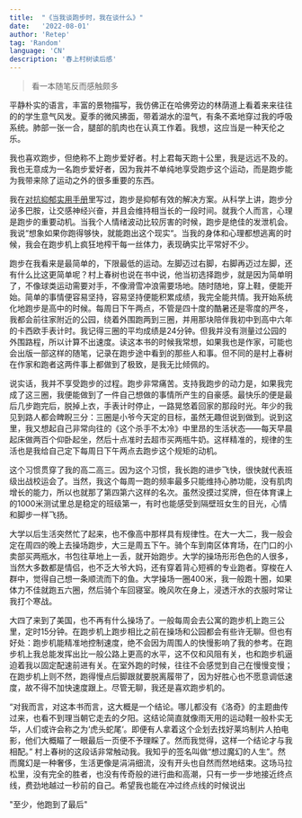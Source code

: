 ```yaml
---
title:  "《当我谈跑步时，我在谈什么》"
date:   '2022-08-01'
author: 'Retep'
tag: 'Random'
language: 'CN'
description: '春上村树读后感'
---
```


> 看一本随笔反而感触颇多


平静朴实的语言，丰富的景物描写，我仿佛正在哈佛旁边的林荫道上看着来来往往的的学生意气风发。夏季的微风拂面，带着湖水的湿气，有条不紊地穿过我的呼吸系统。肺部一张一合，腿部的肌肉也在认真工作着。我想，这应当是一种天伦之乐。


我也喜欢跑步，但绝称不上跑步爱好者。村上君每天跑十公里，我是远远不及的。我也无意成为一名跑步爱好者，因为我并不单纯地享受跑步这个运动，而是跑步能为我带来除了运动之外的很多重要的东西。


我在[对抗抑郁实用手册](https://ppppqp.github.io./misc/antidepression/)里写过，跑步是抑郁有效的解决方案。从科学上讲，跑步分泌多巴胺，让交感神经兴奋，并且会维持相当长的一段时间。就我个人而言，心理是跑步的重要动机。当我个人情绪波动比较厉害的时候，跑步是绝佳的发泄机会。我说“想象如果你跑得够快，就能跑出这个现实“。当我的身体和心理都想逃离的时候，我会在跑步机上疯狂地榨干每一丝体力，表现确实比平常好不少。

跑步在我看来是最简单的，下限最低的运动。左脚迈过右脚，右脚再迈过左脚，还有什么比这更简单呢？村上春树也说在书中说，他当初选择跑步，就是因为简单明了，不像球类运动需要对手，不像滑雪冲浪需要场地。随时随地，穿上鞋，便能开始。简单的事情便容易坚持，容易坚持便能积累成绩，我完全能共情。我开始系统化地跑步是高中的时候。每周日下午两点，不管是四十度的酷暑还是零度的严冬，我都会前往家附近的公园，绕着外围跑两到三圈，并用那块陪伴我初中到高中六年的卡西欧手表计时。我记得三圈的平均成绩是24分钟。但我并没有测量过公园的外围路程，所以计算不出速度。读这本书的时候我常想，如果我也是作家，可能也会出版一部这样的随笔，记录在跑步途中看到的那些人和事。但不同的是村上春树在作家和跑者这两件事上都做到了极致，是我无比倾佩的。


说实话，我并不享受跑步的过程。跑步非常痛苦。支持我跑步的动力是，如果我完成了这三圈，我便能做到了一件自己想做的事情所产生的自豪感。最快乐的便是最后几步跑完后，脱掉上衣，手表计时停止，一路晃悠着回家的那段时光。年少的我见到路人都会睥睨三分：三圈是小爷今天定的目标，虽然无趣但说到做到。说到这里，我又想起自己非常向往的《这个杀手不太冷》中里昂的生活状态——每天早晨起床做两百个仰卧起坐，然后十点准时去超市买两瓶牛奶。这样精准的，规律的生活也是我给自己定下每周日下午两点去跑步这个规矩的动机。


这个习惯贯穿了我的高二高三。因为这个习惯，我长跑的进步飞快，很快就代表班级出战校运会了。当然，我这个每周一跑的频率最多只能维持心肺功能，没有肌肉增长的能力，所以也就那了第四第六这样的名次。虽然没摸过奖牌，但在体育课上的1000米测试里总是稳定的班级第一，有时也能感受到隔壁班女生的目光，心情和脚步一样飞扬。


大学以后生活突然忙了起来，也不像高中那样具有规律性。在大一大二，我一般会定在周四的晚上去操场跑步，大三是周五下午。骑个车到南区体育场，在门口的小卖部买两瓶水，书包往草地上一丢，就开始跑步。大学的操场形形色色的人很多，当然大多数都是情侣，也不乏大爷大妈，还有穿着背心短裤的专业跑者。穿梭在人群中，觉得自己想一条顺流而下的鱼。大学操场一圈400米，我一般跑十圈，如果体力不佳就跑五六圈，然后骑个车回寝室。晚风吹在身上，浸透汗水的衣服时常让我打个寒战。


大四了来到了美国，也不再有什么操场了。一般每周会去公寓的跑步机上跑三公里，定时15分钟。在跑步机上跑步相比之前在操场和公园都会有些许无聊。但也有好处：跑步机能精准地控制速度，绝不会因为周围人的快慢影响了我的参考。在跑步机上我总能发挥出比一般公路上更高的水平，这不仅和风阻有关，也和跑步机逼迫着我以固定配速前进有关。在室外跑的时候，往往不会感觉到自己在慢慢变慢；在跑步机上则不然，跑得慢点后脚跟就要脱离履带了，因为好胜心也不愿意调低速度，故不得不加快速度跟上。尽管无聊，我还是喜欢跑步机的。


“对我而言，对这本书而言，这大概是一个结论。哪儿都没有《洛奇》的主题曲传过来，也看不到理当朝它走去的夕阳。这结论简直就像雨天用的运动鞋一般朴实无华，人们或许会称之为‘虎头蛇尾‘。即便有人拿着这个企划去找好莱坞制片人拍电影，他们大概瞄了一眼最后一页便不予理睬了。然而我觉得，这样一个结论才与我相配。” 村上春树的这段话非常触动我。我知乎的签名叫做“想过魔幻的人生”。然而魔幻是一种奢侈，生活更像是涓涓细流，没有开头也自然而然地结束。这场马拉松里，没有完全的胜者，也没有传奇般的进行曲和高潮，只有一步一步地接近终点线，费劲地越过一秒前的自己。希望我也能在冲过终点线的时候说出


"至少，他跑到了最后"